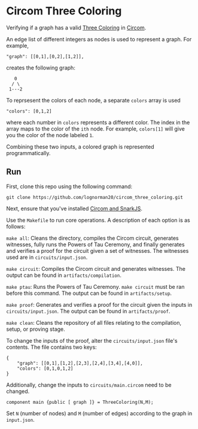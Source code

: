# Circom Three Coloring

Verifying if a graph has a valid [Three Coloring](https://en.wikipedia.org/wiki/Graph_coloring) in [Circom](https://docs.circom.io/).

An edge list of different integers as nodes is used to represent a graph. For example,
```
"graph": [[0,1],[0,2],[1,2]],
```
creates the following graph:
```
   0
  / \
 1---2
```

To reprsesent the colors of each node, a separate `colors` array is used
```
"colors": [0,1,2]
```
where each number in `colors` represents a different color. The index in the array
maps to the color of the `ith` node. For example, `colors[1]` will give you the color
of the node labeled `1`.

Combining these two inputs, a colored graph is represented programmatically. 

## Run

First, clone this repo using the following command:
```
git clone https://github.com/lognorman20/circom_three_coloring.git
```

Next, ensure that you've installed [Circom and SnarkJS](https://docs.circom.io/getting-started/installation/).

Use the `Makefile` to run core operations. A description of each option is as follows:

`make all`: Cleans the directory, compiles the Circom circuit, generates witnesses, fully runs the Powers of Tau Ceremony, and finally generates and verifies a proof for the circuit given a set of witnesses. The witnesses used are in `circuits/input.json`.

`make circuit`: Compiles the Circom circuit and generates witnesses. The output can be found in `artifacts/compilation`.

`make ptau`: Runs the Powers of Tau Ceremony. `make circuit` must be ran before this command. The output can be found in `artifacts/setup`.

`make proof`: Generates and verifies a proof for the circuit given the inputs in `circuits/input.json`. The output can be found in `artifacts/proof`.

`make clean`: Cleans the repository of all files relating to the compilation, setup, or proving stage.

To change the inputs of the proof, alter the `circuits/input.json` file's contents. The file contains two keys:

```
{
    "graph": [[0,1],[1,2],[2,3],[2,4],[3,4],[4,0]],
    "colors": [0,1,0,1,2]
}
```

Additionally, change the inputs to `circuits/main.circom` need to be changed. 
```
component main {public [ graph ]} = ThreeColoring(N,M);
```
Set `N` (number of nodes) and `M` (number of edges) according to the graph in `input.json`.
